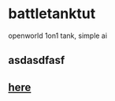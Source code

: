 # battletanktut

openworld 1on1 tank, simple ai

## asdasdfasf

[here](https://www.youtube.com/watch?v=TouoJSqA-pQ)
---
